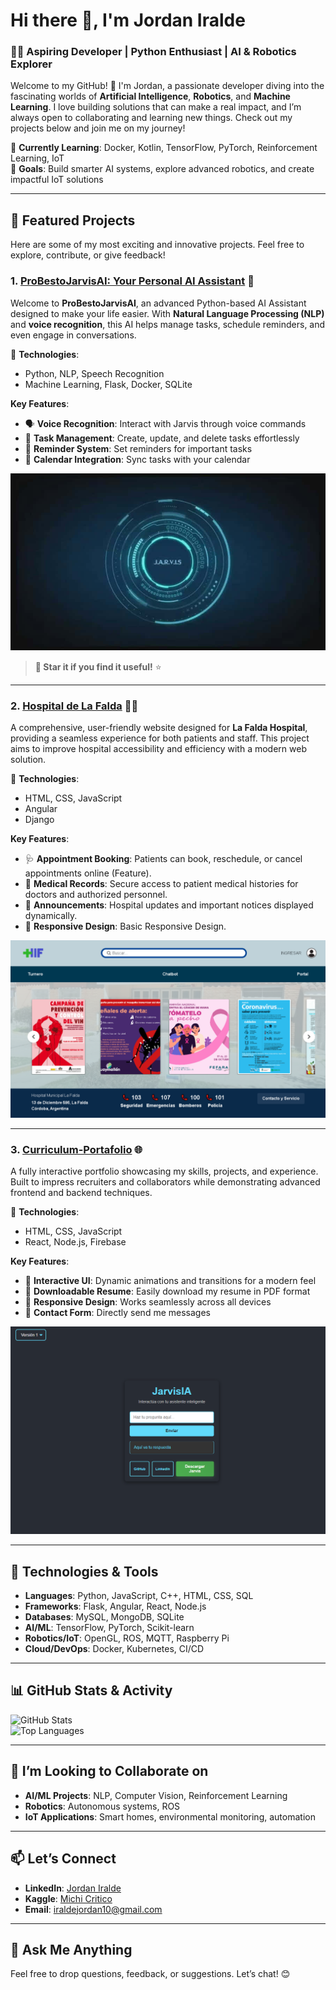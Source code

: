 # Hi there 👋, I'm **Jordan Iralde**  

### 🧑‍💻 **Aspiring Developer** | Python Enthusiast | AI & Robotics Explorer  

Welcome to my GitHub! 🚀 I'm Jordan, a passionate developer diving into the fascinating worlds of **Artificial Intelligence**, **Robotics**, and **Machine Learning**. I love building solutions that can make a real impact, and I’m always open to collaborating and learning new things. Check out my projects below and join me on my journey!

🌟 **Currently Learning**: Docker, Kotlin, TensorFlow, PyTorch, Reinforcement Learning, IoT  
🎯 **Goals**: Build smarter AI systems, explore advanced robotics, and create impactful IoT solutions  

---

## 🚀 **Featured Projects**  

Here are some of my most exciting and innovative projects. Feel free to explore, contribute, or give feedback!  

### 1. **[ProBestoJarvisAI: Your Personal AI Assistant](https://github.com/Jordan-Iralde/ProBestoJarvisAI)** 🤖  

Welcome to **ProBestoJarvisAI**, an advanced Python-based AI Assistant designed to make your life easier. With **Natural Language Processing (NLP)** and **voice recognition**, this AI helps manage tasks, schedule reminders, and even engage in conversations.  

🔧 **Technologies**:  
- Python, NLP, Speech Recognition  
- Machine Learning, Flask, Docker, SQLite  

**Key Features**:  
- 🗣️ **Voice Recognition**: Interact with Jarvis through voice commands  
- 📝 **Task Management**: Create, update, and delete tasks effortlessly  
- 🔔 **Reminder System**: Set reminders for important tasks  
- 📅 **Calendar Integration**: Sync tasks with your calendar  

![ProBestoJarvisAI](jarvis.jpg)  
> **🌟 Star it if you find it useful!** ⭐  

---

### 2. **[Hospital de La Falda](https://github.com/Teresani/Integracio_de_paginas)** 🏥🌐  

A comprehensive, user-friendly website designed for **La Falda Hospital**, providing a seamless experience for both patients and staff. This project aims to improve hospital accessibility and efficiency with a modern web solution.  

🔧 **Technologies**:  
- HTML, CSS, JavaScript  
- Angular
- Django

**Key Features**:  
- 🩺 **Appointment Booking**: Patients can book, reschedule, or cancel appointments online (Feature).  
- 📄 **Medical Records**: Secure access to patient medical histories for doctors and authorized personnel.  
- 📢 **Announcements**: Hospital updates and important notices displayed dynamically.  
- 📱 **Responsive Design**: Basic Responsive Design.  

![HospitalWeb](PaginadelHospital.png)  

---

### 3. **[Curriculum-Portafolio](https://github.com/Jordan-Iralde/Curriculum-Portafolio)** 🌐  

A fully interactive portfolio showcasing my skills, projects, and experience. Built to impress recruiters and collaborators while demonstrating advanced frontend and backend techniques.  

🔧 **Technologies**:  
- HTML, CSS, JavaScript  
- React, Node.js, Firebase  

**Key Features**:  
- 🌟 **Interactive UI**: Dynamic animations and transitions for a modern feel  
- 📄 **Downloadable Resume**: Easily download my resume in PDF format  
- 📱 **Responsive Design**: Works seamlessly across all devices  
- 💌 **Contact Form**: Directly send me messages  

![PortafolioJarvis](Portafolio.png)  

---

## 🔧 **Technologies & Tools**  

- **Languages**: Python, JavaScript, C++, HTML, CSS, SQL  
- **Frameworks**: Flask, Angular, React, Node.js  
- **Databases**: MySQL, MongoDB, SQLite  
- **AI/ML**: TensorFlow, PyTorch, Scikit-learn  
- **Robotics/IoT**: OpenGL, ROS, MQTT, Raspberry Pi  
- **Cloud/DevOps**: Docker, Kubernetes, CI/CD  

---

## 📊 **GitHub Stats & Activity**  

![GitHub Stats](https://github-readme-stats.vercel.app/api?username=Jordan-Iralde&show_icons=true&theme=radical)  
![Top Languages](https://github-readme-stats.vercel.app/api/top-langs/?username=Jordan-Iralde&theme=radical&layout=compact&langs_count=8)  

---

## 🌱 **I’m Looking to Collaborate on**  

- **AI/ML Projects**: NLP, Computer Vision, Reinforcement Learning  
- **Robotics**: Autonomous systems, ROS  
- **IoT Applications**: Smart homes, environmental monitoring, automation  

---

## 📫 **Let’s Connect**  

- **LinkedIn**: [Jordan Iralde](https://www.linkedin.com/in/jordan-iralde/)  
- **Kaggle**: [Michi Critico](https://kaggle.com/michi)  
- **Email**: [iraldejordan10@gmail.com](mailto:iraldejordan10@gmail.com)  

---

## 💬 **Ask Me Anything**  

Feel free to drop questions, feedback, or suggestions. Let’s chat! 😊  

